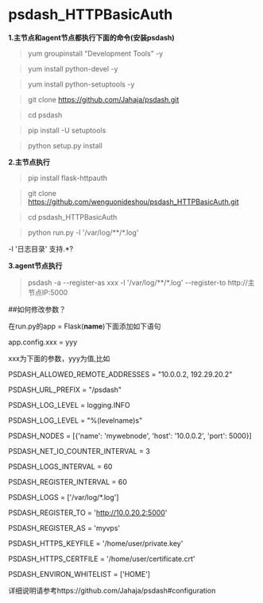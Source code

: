 # psdash_HTTPBasicAuth

**1.主节点和agent节点都执行下面的命令(安装psdash)**

>yum groupinstall "Development Tools"  -y

>yum install python-devel  -y

>yum install python-setuptools  -y

>git clone https://github.com/Jahaja/psdash.git 

>cd psdash 

>pip install -U setuptools

>python setup.py install

**2.主节点执行**

>pip install flask-httpauth

>git clone https://github.com/wenguonideshou/psdash_HTTPBasicAuth.git

>cd psdash_HTTPBasicAuth

>python run.py -l '/var/log/**/*.log'     

-l '日志目录'   支持.*?

**3.agent节点执行**

>psdash -a --register-as xxx -l '/var/log/**/*.log' --register-to http://主节点IP:5000

##如何修改参数？

在run.py的app = Flask(__name__)下面添加如下语句

app.config.xxx = yyy

xxx为下面的参数，yyy为值,比如

PSDASH_ALLOWED_REMOTE_ADDRESSES = "10.0.0.2, 192.29.20.2"

PSDASH_URL_PREFIX = "/psdash"

PSDASH_LOG_LEVEL = logging.INFO

PSDASH_LOG_LEVEL = "%(levelname)s"

PSDASH_NODES = [{'name': 'mywebnode', 'host': '10.0.0.2', 'port': 5000}]

PSDASH_NET_IO_COUNTER_INTERVAL = 3

PSDASH_LOGS_INTERVAL = 60

PSDASH_REGISTER_INTERVAL = 60

PSDASH_LOGS	= ['/var/log/*.log']

PSDASH_REGISTER_TO = 'http://10.0.20.2:5000'

PSDASH_REGISTER_AS = 'myvps'

PSDASH_HTTPS_KEYFILE = '/home/user/private.key'

PSDASH_HTTPS_CERTFILE	= '/home/user/certificate.crt'

PSDASH_ENVIRON_WHITELIST = ['HOME']

详细说明请参考https://github.com/Jahaja/psdash#configuration
